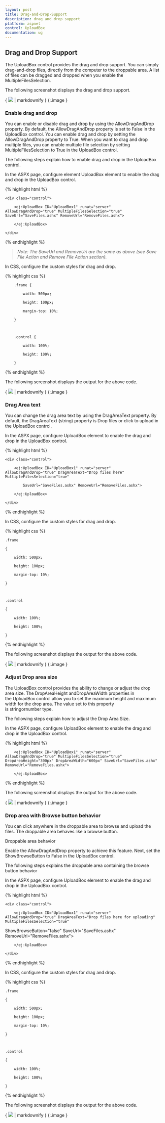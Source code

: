 ```yaml
---
layout: post
title: Drag-and-Drop-Support
description: drag and drop support
platform: aspnet
control: UploadBox
documentation: ug
---
```


## Drag and Drop Support

The UploadBox control provides the drag and drop support. You can simply drag-and-drop files, directly from the computer to the droppable area. A list of files can be dragged and dropped when you enable the MultipleFilesSelection.

The following screenshot displays the drag and drop support.

{ ![](Drag-and-Drop-Support_images/Drag-and-Drop-Support_img1.png) | markdownify }
{:.image }


### Enable drag and drop 

You can enable or disable drag and drop by using the AllowDragAndDrop property. By default, the AllowDragAndDrop property is set to False in the UploadBox control. You can enable drag and drop by setting the AllowDragAndDrop property to True. When you want to drag and drop multiple files, you can enable multiple file selection by setting MultipleFilesSelection to True in the UploadBox control.

The following steps explain how to enable drag and drop in the UploadBox control.

In the ASPX page, configure element UploadBox element to enable the drag and drop in the UploadBox control.

{% highlight html %}



<div class="frame">

    <div class="control">

        <ej:UploadBox ID="UploadBox1" runat="server" AllowDragAndDrop="true" MultipleFilesSelection="true" SaveUrl="SaveFiles.ashx" RemoveUrl="RemoveFiles.ashx">

        </ej:UploadBox>

    </div>

</div>





{% endhighlight %}

> _Note: The SaveUrl and RemoveUrl are the same as above (see Save File Action and Remove File Action section)._

In CSS, configure the custom styles for drag and drop.

{% highlight css %}

        .frame {

            width: 500px;

            height: 100px;

            margin-top: 10%;

        }



        .control {

            width: 100%;

            height: 100%;

        }



{% endhighlight %}



The following screenshot displays the output for the above code.

{ ![](Drag-and-Drop-Support_images/Drag-and-Drop-Support_img2.png) | markdownify }
{:.image }


### Drag Area text

You can change the drag area text by using the DragAreaText property.  By default, the DragAreaText (string) property is Drop files or click to upload in the UploadBox control.

In the ASPX page, configure UploadBox element to enable the drag and drop in the UploadBox control.



{% highlight html %}



<div class="frame">

    <div class="control">

        <ej:UploadBox ID="UploadBox1" runat="server" AllowDragAndDrop="true" DragAreaText="Drop files here" MultipleFilesSelection="true"

            SaveUrl="SaveFiles.ashx" RemoveUrl="RemoveFiles.ashx">

        </ej:UploadBox>

    </div>

</div>





{% endhighlight %}



In CSS, configure the custom styles for drag and drop.

{% highlight css %}



    .frame

    {

        width: 500px;

        height: 100px;

        margin-top: 10%;

    }



    .control

    {

        width: 100%;

        height: 100%;

    }





{% endhighlight %}



 The following screenshot displays the output for the above code.

{ ![](Drag-and-Drop-Support_images/Drag-and-Drop-Support_img3.png) | markdownify }
{:.image }


### Adjust Drop area size

The UploadBox control provides the ability to change or adjust the drop area size. The DropAreaHeight andDropAreaWidth properties in the UploadBox control allow you to set the maximum height and maximum width for the drop area. The value set to this property is stringornumber type.

The following steps explain how to adjust the Drop Area Size.

In the ASPX page, configure UploadBox element to enable the drag and drop in the UploadBox control.

{% highlight html %}



        <ej:UploadBox ID="UploadBox1" runat="server" AllowDragAndDrop="true" MultipleFilesSelection="true" DropAreaHeight="300px" DropAreaWidth="600px" SaveUrl="SaveFiles.ashx" RemoveUrl="RemoveFiles.ashx">

        </ej:UploadBox>





{% endhighlight %}

The following screenshot displays the output for the above code.

{ ![](Drag-and-Drop-Support_images/Drag-and-Drop-Support_img4.png) | markdownify }
{:.image }


### Drop area with Browse button behavior

You can click anywhere in the droppable area to browse and upload the files. The droppable area behaves like a browse button.

Droppable area behavior

Enable the AllowDragAndDrop property to achieve this feature. Next, set the ShowBrowseButton to False in the UploadBox control.

The following steps explains the droppable area containing the browse button behavior

In the ASPX page, configure UploadBox element to enable the drag and drop in the UploadBox control.



{% highlight html %}



<div class="frame">

    <div class="control">

        <ej:UploadBox ID="UploadBox1" runat="server" AllowDragAndDrop="true" DragAreaText="Drop files here for uploading" MultipleFilesSelection="true"

ShowBrowseButton="false" SaveUrl="SaveFiles.ashx" RemoveUrl="RemoveFiles.ashx">

        </ej:UploadBox>

    </div>

</div>





{% endhighlight %}



In CSS, configure the custom styles for drag and drop.

{% highlight css %}



    .frame

    {

        width: 500px;

        height: 100px;

        margin-top: 10%;

    }



    .control

    {

        width: 100%;

        height: 100%;

    }





{% endhighlight %}



The following screenshot displays the output for the above code.



{ ![](Drag-and-Drop-Support_images/Drag-and-Drop-Support_img5.png) | markdownify }
{:.image }


